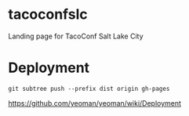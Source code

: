 tacoconfslc
===========

Landing page for TacoConf Salt Lake City

# Deployment

```
git subtree push --prefix dist origin gh-pages
```

https://github.com/yeoman/yeoman/wiki/Deployment
